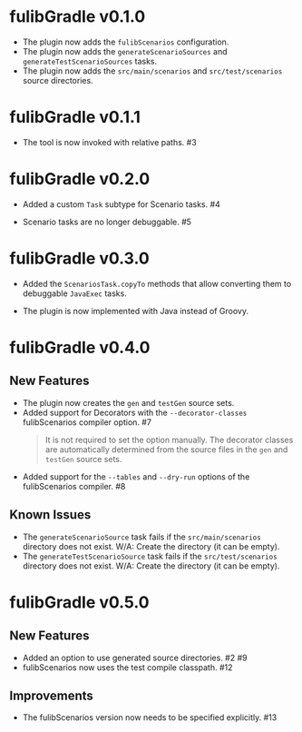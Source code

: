 # fulibGradle v0.1.0

+ The plugin now adds the `fulibScenarios` configuration.
+ The plugin now adds the `generateScenarioSources` and `generateTestScenarioSources` tasks.
+ The plugin now adds the `src/main/scenarios` and `src/test/scenarios` source directories.

# fulibGradle v0.1.1

* The tool is now invoked with relative paths. #3

# fulibGradle v0.2.0

+ Added a custom `Task` subtype for Scenario tasks. #4
* Scenario tasks are no longer debuggable. #5

# fulibGradle v0.3.0

+ Added the `ScenariosTask.copyTo` methods that allow converting them to debuggable `JavaExec` tasks.
* The plugin is now implemented with Java instead of Groovy.

# fulibGradle v0.4.0

## New Features

+ The plugin now creates the `gen` and `testGen` source sets.
+ Added support for Decorators with the `--decorator-classes` fulibScenarios compiler option. #7
  > It is not required to set the option manually.
  > The decorator classes are automatically determined from the source files in the `gen` and `testGen` source sets.
+ Added support for the `--tables` and `--dry-run` options of the fulibScenarios compiler. #8

## Known Issues

- The `generateScenarioSource` task fails if the `src/main/scenarios` directory does not exist.
  W/A: Create the directory (it can be empty).
- The `generateTestScenarioSource` task fails if the `src/test/scenarios` directory does not exist.
  W/A: Create the directory (it can be empty).

# fulibGradle v0.5.0

## New Features

+ Added an option to use generated source directories. #2 #9
+ fulibScenarios now uses the test compile classpath. #12

## Improvements

* The fulibScenarios version now needs to be specified explicitly. #13
